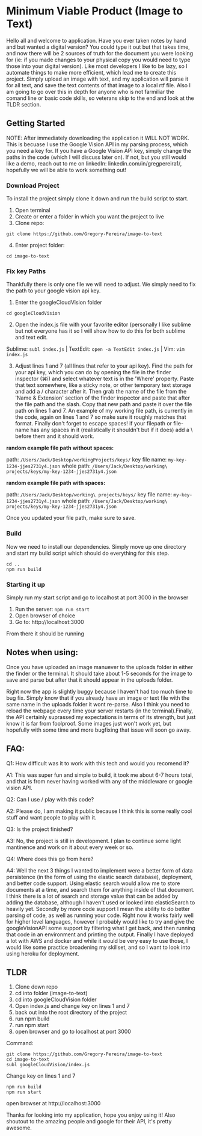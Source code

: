 # Minimum Viable Product (Image to Text)

Hello all and welcome to application. Have you ever taken notes by hand and but wanted a digital version? You could type it out but that takes time, and now there will be 2 sources of truth for the document you were looking for (ie: if you made changes to your physical copy you would need to type those into your digital version). Like most developers I like to be lazy, so I automate things to make more efficient, which lead me to create this project. Simply upload an image with text, and my application will parse it for all text, and save the text contents of that image to a local rtf file. Also I am going to go over this in depth for anyone who is not farmiliar the comand line or basic code skills, so veterans skip to the end and look at the TLDR section.

## Getting Started

NOTE: After immediately downloading the application it WILL NOT WORK. This is becuase I use the Google Vision API in my parsing process, which you need a key for. If you have a Google Vision API key, simply change the paths in the code (which I will discuss later on). If not, but you still would like a demo, reach out to me on linkedIn: linkedin.com/in/gregpereira1/, hopefully we will be able to work something out!

### Download Project

To install the project simply clone it down and run the build script to start.

1. Open terminal
2. Create or enter a folder in which you want the project to live
3. Clone repo:
```
git clone https://github.com/Gregory-Pereira/image-to-text
```
4. Enter project folder: 
```
cd image-to-text
```
### Fix key Paths

Thankfully there is only one file we will need to adjust. We simply need to fix the path to your google vision api key.

1. Enter the googleCloudVision folder
```
cd googleCloudVision
```
2. Open the index.js file with your favorite editor (personally I like sublime but not everyone has it so I will show how to do this for both sublime and text edit.

Sublime: ```subl index.js``` | 
TextEdit: ```open -a TextEdit index.js``` | 
Vim: ```vim index.js```

3. Adjust lines 1 and 7 (all lines that refer to your api key). Find the path for your api key, which you can do by opening the file in the finder inspector (⌘i) and select whatever text is in the 'Where' property. Paste that text somewhere, like a sticky note, or other temporary text storage and add a / character after it. Then grab the name of the file from the 'Name & Extension' section of the finder inspector and paste that after the file path and the slash. Copy that new path and paste it over the file path on lines 1 and 7. An example of my working file path, is currently in the code, again on lines 1 and 7 so make sure it roughly matches that format. Finally don't forget to escape spaces! if your filepath or file-name has any spaces in it (realistically it shouldn't but if it does) add a \ before them and it should work.


**random example file path without spaces:**

path: ```/Users/Jack/Desktop/workingProjects/keys/```
key file name: ```my-key-1234-jjes2731y4.json```
whole path: ```/Users/Jack/Desktop/working\ projects/keys/my-key-1234-jjes2731y4.json```

**random example file path with spaces:**

path: ```/Users/Jack/Desktop/working\ projects/keys/```
key file name: ```my-key-1234-jjes2731y4.json```
whole path: ```/Users/Jack/Desktop/working\ projects/keys/my-key-1234-jjes2731y4.json```

Once you updated your file path, make sure to save.

### Build

Now we need to install our dependencies. Simply move up one directory and start my build script which should do everything for this step.

```
cd ..
npm run build
```

### Starting it up

Simply run my start script and go to localhost at port 3000 in the browser

1. Run the server: ```npm run start```
2. Open browser of choice
3. Go to: http://localhost:3000

From there it should be running

## Notes when using:

Once you have uploaded an image manuever to the uploads folder in either the finder or the terminal. It should take about 1-5 seconds for the image to save and parse but after that it should appear in the uploads folder. 

Right now the app is slightly buggy because I haven't had too much time to bug fix. Simply know that if you already have an image or text file with the same name in the uploads folder it wont re-parse. Also I think you need to reload the webpage every time your server restarts (in the terminal).Finally, the API certainly suprassed my expectations in terms of its strength, but just know it is far from foolproof. Some images just won't work yet, but hopefully with some time and more bugfixing that issue will soon go away.


## FAQ:

Q1: How difficult was it to work with this tech and would you recomend it?

A1: This was super fun and simple to build, it took me about 6-7 hours total, and that is from never having worked with any of the middleware or google vision API. 

Q2: Can I use / play with this code?

A2: Please do, I am making it public because I think this is some really cool stuff and want people to play with it.

Q3: Is the project finished?

A3: No, the project is still in development. I plan to continue some light mantinence and work on it about every week or so.

Q4: Where does this go from here?

A4: Well the next 3 things I wanted to implement were a better form of data persistence (in the form of using the elastic search database), deployment, and better code support. Using elastic search would allow me to store documents at a time, and search them for anything inside of that document. I think there is a lot of search and storage value that can be added by adding the database, although I haven't used or looked into elasticSearch to heavily yet. Secondly by more code support I mean the ability to do better parsing of code, as well as running your code. Right now it works fairly well for higher level languages, however I probably would like to try and give the googleVisionAPI some support by filtering what I get back, and then running that code in an environment and printing the output. Finally I have deployed a lot with AWS and docker and while it would be very easy to use those, I would like some practice broadening my skillset, and so I want to look into using heroku for deployment. 

## TLDR

1. Clone down repo
2. cd into folder (image-to-text)
3. cd into googleCloudVision folder
4. Open index.js and change key on lines 1 and 7
5. back out into the root directory of the project
6. run npm build
7. run npm start
8. open browser and go to localhost at port 3000

Command:
```
git clone https://github.com/Gregory-Pereira/image-to-text
cd image-to-text
subl googleCloudVision/index.js
```
Change key on lines 1 and 7
```
npm run build
npm run start
```
open browser at http://localhost:3000

Thanks for looking into my application, hope you enjoy using it! Also shoutout to the amazing people and google for their API, it's pretty awesome.


